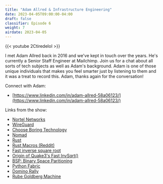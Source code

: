 ```yaml
---
title: "Adam Allred & Infrastructure Engineering"
date: 2023-04-05T09:00:00-04:00
draft: false
classifier: Episode 6
weight: 7
airdate: 2023-04-05
---
```


{{< youtube 2CtiredeIoI >}}

I met Adam Allred back in 2016 and we've kept in touch over the years. He's
currently a Senior Staff Engineer at Mailchimp. Join us for a chat about all
sorts of tech subjects as well as Adam's background. Adam is one of those unique
individuals that makes you feel smarter just by listening to them and it was a
treat to record this. Adam, thanks again for the conversation!

Connect with Adam:

- [https://www.linkedin.com/in/adam-allred-58a06123/](https://www.linkedin.com/in/adam-allred-58a06123/)

Links from the show:

- [Nortel Networks](https://en.wikipedia.org/wiki/Nortel)
- [WireGuard](https://www.wireguard.com/)
- [Choose Boring Technology](https://mcfunley.com/choose-boring-technology)
- [Nomad](https://www.nomadproject.io/)
- [Rust](https://www.rust-lang.org/)
- [Rust Macros
  (Reddit)](https://www.reddit.com/r/rust/comments/81xikr/why_rust_has_macros/)
- [Fast inverse square
  root](https://en.wikipedia.org/wiki/Fast_inverse_square_root)
- [Origin of Quake3's Fast
  InvSqrt()](https://www.beyond3d.com/content/articles/8/)
- [BSP: Binary Space
  Paritioning](https://en.wikipedia.org/wiki/Binary_space_partitioning)
- [Python Fabric](https://www.fabfile.org/)
- [Domino Rally](https://www.youtube.com/watch?v=7UpZCoccwss)
- [Rube Goldberg Machine](https://en.wikipedia.org/wiki/Rube_Goldberg_machine)
